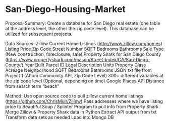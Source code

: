 # San-Diego-Housing-Market

Proposal Summary:
Create a database for San Diego real estate (one table at the address level, the other the zip code level). This database can be utilized for subsequent projects.

Data Sources:
Zillow Current Home Listings (http://www.zillow.com/homes)
Listing Price
Zip Code
Street Number
SQFT
Bedrooms
Bathrooms
Sale Type (New construction, foreclosure, sale)
Property Shark for San Diego County (https://www.propertyshark.com/mason/Street-Index/CA/San-Diego-County/)
Year Built
Parcel ID
Legal Description
Units
Property Class
Acreage
Neighborhood
SQFT
Bedrooms
Bathrooms
JSON txt file from Project 1 (Attom Community API, Zip Code Level)
300+ different variables at the zip code level
(Optional, depending on time) Google Places API 
Distance from search term “beach”

Method:
Use open source code to pull zillow current home listings (https://github.com/ChrisMuir/Zillow)
Pass addresses where we have listing price to Beautiful Soup / Splinter Program to pull info from Property Shark.
Merge Zillow & Property Shark data in Python
Extract API output from txt
Transform data sets as needed
Load into Mongo DB
